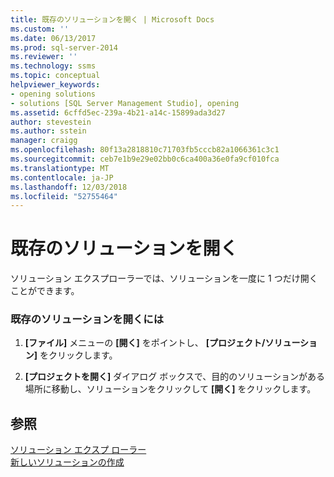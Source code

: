 ```yaml
---
title: 既存のソリューションを開く | Microsoft Docs
ms.custom: ''
ms.date: 06/13/2017
ms.prod: sql-server-2014
ms.reviewer: ''
ms.technology: ssms
ms.topic: conceptual
helpviewer_keywords:
- opening solutions
- solutions [SQL Server Management Studio], opening
ms.assetid: 6cffd5ec-239a-4b21-a14c-15899ada3d27
author: stevestein
ms.author: sstein
manager: craigg
ms.openlocfilehash: 80f13a2818810c71703fb5cccb82a1066361c3c1
ms.sourcegitcommit: ceb7e1b9e29e02bb0c6ca400a36e0fa9cf010fca
ms.translationtype: MT
ms.contentlocale: ja-JP
ms.lasthandoff: 12/03/2018
ms.locfileid: "52755464"
---
```

# <a name="open-an-existing-solution"></a>既存のソリューションを開く
  ソリューション エクスプローラーでは、ソリューションを一度に 1 つだけ開くことができます。  
  
### <a name="to-open-an-existing-solution"></a>既存のソリューションを開くには  
  
1.  **[ファイル]** メニューの **[開く]** をポイントし、 **[プロジェクト/ソリューション]** をクリックします。  
  
2.  **[プロジェクトを開く]** ダイアログ ボックスで、目的のソリューションがある場所に移動し、ソリューションをクリックして **[開く]** をクリックします。  
  
## <a name="see-also"></a>参照  
 [ソリューション エクスプ ローラー](solution-explorer.md)   
 [新しいソリューションの作成](create-a-new-solution.md)  
  
  
